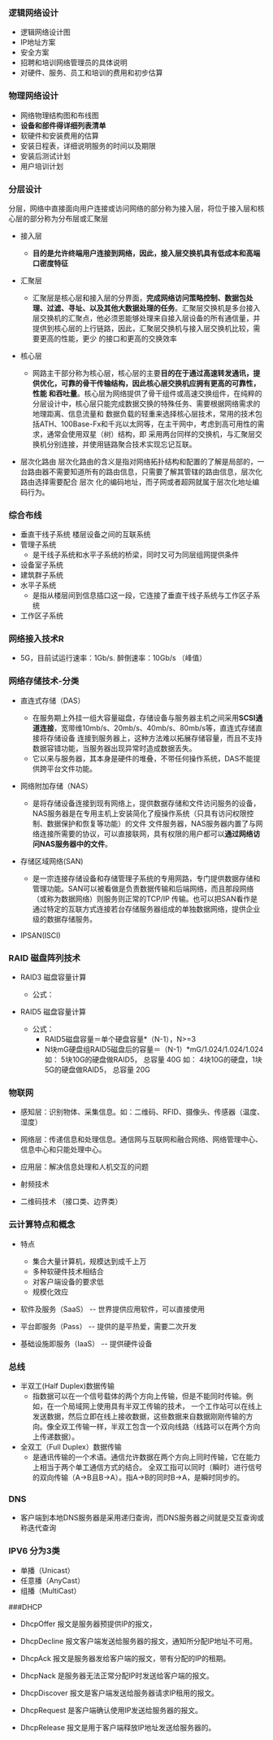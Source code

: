 ### 逻辑网络设计
* 逻辑网络设计图
* IP地址方案
* 安全方案
* 招聘和培训网络管理员的具体说明
* 对硬件、服务、员工和培训的费用和初步估算

### 物理网络设计
* 网络物理结构图和布线图
* **设备和部件得详细列表清单**
* 软硬件和安装费用的估算
* 安装日程表，详细说明服务的时间以及期限
* 安装后测试计划
* 用户培训计划


### 分层设计

分层，网络中直接面向用户连接或访问网络的部分称为接入层，将位于接入层和核心层的部分称为分布层或汇聚层
* 接入层
  * **目的是允许终端用户连接到网络，因此，接入层交换机具有低成本和高端口密度特征**
* 汇聚层
  * 汇聚层是核心层和接入层的分界面，**完成网络访问策略控制、数据包处理、过滤、寻址、以及其他大数据处理的任务**。汇聚层交换机是多台接入
层交换机的汇聚点，他必须恩能够处理来自接入层设备的所有通信量，并提供到核心层的上行链路，因此，汇聚层交换机与接入层交换机比较，需要更高的性能，更少
的接口和更高的交换效率
* 核心层
  * 网路主干部分称为核心层，核心层的主要**目的在于通过高速转发通讯，提供优化，可靠的骨干传输结构，因此核心层交换机应拥有更高的可靠性，性能
和吞吐量**。核心层为网络提供了骨干组件或高速交换组件，在纯粹的分层设计中，核心层只能完成数据交换的特殊任务、需要根据网络需求的地理距离、信息流量和
数据负载的轻重来选择核心层技术，常用的技术包括ATH、100Base-Fx和千兆以太网等，在主干网中，考虑到高可用性的需求，通常会使用双星（树）结构，即
采用两台同样的交换机，与汇聚层交换机分别连接，并使用链路聚合技术实现忘记互联。

* 层次化路由
  层次化路由的含义是指对网络拓扑结构和配置的了解是局部的，一台路由器不需要知道所有的路由信息，只需要了解其管辖的路由信息，层次化路由选择需要配合
层次 化的编码地址，而子网或者超网就属于层次化地址编码行为。

### 综合布线
* 垂直干线子系统 楼层设备之间的互联系统
* 管理子系统
  * 是干线子系统和水平子系统的桥梁，同时又可为同层组网提供条件
* 设备室子系统
* 建筑群子系统
* 水平子系统
  * 是指从楼层间到信息插口这一段，它连接了垂直干线子系统与工作区子系统
* 工作区子系统

### 网络接入技术R
* 5G，目前试运行速率：1Gb/s. 醉倒速率：10Gb/s （峰值）


### 网络存储技术-分类

* 直连式存储（DAS）
  * 在服务期上外挂一组大容量磁盘，存储设备与服务器主机之间采用**SCSI通道连接**，宽带维10mb/s、20mb/s、40mb/s、80mb/s等，直连式存储直接将存储设备
连接到服务器上，这种方法难以拓展存储容量，而且不支持数据容错功能，当服务器出现异常时造成数据丢失。
  * 它以来与服务器，其本身是硬件的堆叠，不带任何操作系统，DAS不能提供跨平台文件功能。
  
* 网络附加存储（NAS）
  * 是将存储设备连接到现有网络上，提供数据存储和文件访问服务的设备，NAS服务器是在专用主机上安装简化了瘦操作系统（只具有访问权限控制、数据保护和恢复等功能）的文件
文件服务器，NAS服务器内置了与网络连接所需要的协议，可以直接联网，具有权限的用户都可以**通过网络访问NAS服务器中的文件**。

* 存储区域网络(SAN)
  * 是一宗连接存储设备和存储管理子系统的专用网路，专门提供数据存储和管理功能。SAN可以被看做是负责数据传输和后端网络，而且那段网络（或称为数据网络）则服务则正常的TCP/IP
传输。也可以把SAN看作是通过特定的互联方式连接若台存储服务器组成的单独数据网络，提供企业级的数据存储服务。
* IPSAN(ISCI)

### RAID 磁盘阵列技术
* RAID3 磁盘容量计算
  * 公式：

  
* RAID5 磁盘容量计算
  * 公式：
    * RAID5磁盘容量＝单个硬盘容量*（N-1），N>=3
    * N块mG硬盘组RAID5磁盘后的容量＝（N-1）*mG/1.024/1.024/1.024
    如： 5块10G的硬盘做RAID5， 总容量 40G
    如： 4块10G的硬盘，1块5G的硬盘做RAID5， 总容量 20G
         
### 物联网
* 感知层：识别物体、采集信息。如：二维码、RFID、摄像头、传感器（温度、湿度）
* 网络层：传递信息和处理信息。通信网与互联网和融合网络、网络管理中心、信息中心和只能处理中心。
* 应用层：解决信息处理和人机交互的问题

* 射频技术
* 二维码技术 （接口类、边界类）

### 云计算特点和概念
* 特点
  * 集合大量计算机，规模达到成千上万
  * 多种软硬件技术相结合
  * 对客户端设备的要求低
  * 规模化效应
  
* 软件及服务（SaaS） -- 世界提供应用软件，可以直接使用
* 平台即服务（Pass） -- 提供的是平热爱，需要二次开发
* 基础设施即服务（IaaS） -- 提供硬件设备


### 总线

* 半双工(Half Duplex)数据传输
  * 指数据可以在一个信号载体的两个方向上传输，但是不能同时传输。例如，在一个局域网上使用具有半双工传输的技术，
一个工作站可以在线上发送数据，然后立即在线上接收数据，这些数据来自数据刚刚传输的方向。像全双工传输一样，半双工包含一个双向线路（线路可以在两个方向上传递数据）。
* 全双工（Full Duplex）数据传输 
  * 是通讯传输的一个术语。通信允许数据在两个方向上同时传输，它在能力上相当于两个单工通信方式的结合。
全双工指可以同时（瞬时）进行信号的双向传输（A→B且B→A）。指A→B的同时B→A，是瞬时同步的。

### DNS 
* 客户端到本地DNS服务器是采用递归查询，而DNS服务器之间就是交互查询或称迭代查询

### IPV6 分为3类
* 单播（Unicast）
* 任意播（AnyCast）
* 组播（MultiCast）

###DHCP

* DhcpOffer 报文是服务器预提供IP的报文，

* DhcpDecline 
   报文客户端发送给服务器的报文，通知所分配IP地址不可用。
   
* DhcpAck 报文是服务器发给客户端的报文，带有分配的IP的租期。
* DhcpNack 是服务器无法正常分配IP时发送给客户端的报文。
* DhcpDiscover 报文是客户端发送给服务器请求IP租用的报文。
* DhcpRequest 是客户端确认使用IP发送给服务器的报文。
* DhcpRelease 报文是用于客户端释放IP地址发送给服务器的。
